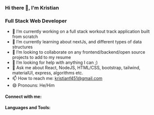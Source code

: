 ### Hi there 👋, I'm Kristian

### Full Stack Web Developer

- 🔭 I’m currently working on a full stack workout track application built from scratch
- 🌱 I’m currently learning about nextJs, and different types of data structures
- 👯 I’m looking to collaborate on any frontend/backend/open source projects to add to my resume
- 🤔 I’m looking for help with anything I can ;)
- 💬 Ask me about React, NodeJS, HTML/CSS, bootstrap, tailwind, materialUI, express, algorithms etc.
- 📫 How to reach me: kristianf451@gmail.com
- 😄 Pronouns: He/Him

#### Connect with me:

#### Languages and Tools:

<!--
**krisf451/krisf451** is a ✨ _special_ ✨ repository because its `README.md` (this file) appears on your GitHub profile.

Here are some ideas to get you started:


-->
